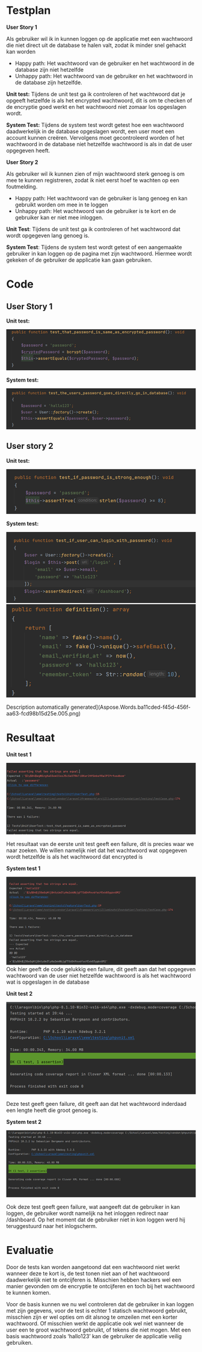 # Testplan
**User Story 1**

Als gebruiker wil ik in kunnen loggen op de applicatie met een wachtwoord die niet direct uit de database te halen valt, zodat ik minder snel gehackt kan worden

- Happy path: Het wachtwoord van de gebruiker en het wachtwoord in de database zijn niet hetzelfde
- Unhappy path: Het wachtwoord van de gebruiker en het wachtwoord in de database zijn hetzelfde.

**Unit test:** Tijdens de unit test ga ik controleren of het wachtwoord dat je opgeeft hetzelfde is als het encrypted wachtwoord, dit is om te checken of de encryptie goed werkt en het wachtwoord niet zomaar los opgeslagen wordt.

**System Test:** Tijdens de system test wordt getest hoe een wachtwoord daadwerkelijk in de database opgeslagen wordt, een user moet een account kunnen creëren. Vervolgens moet gecontroleerd worden of het wachtwoord in de database niet hetzelfde wachtwoord is als in dat de user opgegeven heeft.

**User Story 2**

Als gebruiker wil ik kunnen zien of mijn wachtwoord sterk genoeg is om mee te kunnen registreren, zodat ik niet eerst hoef te wachten op een foutmelding.

- Happy path: Het wachtwoord van de gebruiker is lang genoeg en kan gebruikt worden om mee in te loggen
- Unhappy path: Het wachtwoord van de gebruiker is te kort en de gebruiker kan er niet mee inloggen.

**Unit Test**: Tijdens de unit test ga ik controleren of het wachtwoord dat wordt opgegeven lang genoeg is.

**System Test**: Tijdens de system test wordt getest of een aangemaakte gebruiker in kan loggen op de pagina met zijn wachtwoord. Hiermee wordt gekeken of de gebruiker de applicatie kan gaan gebruiken.
# Code
## User Story 1
**Unit test:**

![img.png](img.png)

**System test:**

![img_1.png](img_1.png)
## User story 2
**Unit test:**

![img_2.png](img_2.png)

**System test:**

![img_3.png](img_3.png)
![img_4.png](img_4.png)

Description automatically generated](Aspose.Words.ba11cded-f45d-456f-aa63-fcd98b15d25e.005.png)
# Resultaat
**Unit test 1**

![img_5.png](img_5.png)

Het resultaat van de eerste unit test geeft een failure, dit is precies waar we naar zoeken. We willen namelijk niet dat het wachtwoord wat opgegeven wordt hetzelfde is als het wachtwoord dat encrypted is

**System test 1**

![img_6.png](img_6.png)
Ook hier geeft de code gelukkig een failure, dit geeft aan dat het opgegeven wachtwoord van de user niet hetzelfde wachtwoord is als het wachtwoord wat is opgeslagen in de database






**Unit test 2**

![img_7.png](img_7.png)

Deze test geeft geen failure, dit geeft aan dat het wachtwoord inderdaad een lengte heeft die groot genoeg is.

**System test 2**

![img_8.png](img_8.png)

Ook deze test geeft geen failure, wat aangeeft dat de gebruiker in kan loggen, de gebruiker wordt namelijk na het inloggen redirect naar /dashboard. Op het moment dat de gebruiker niet in kon loggen werd hij teruggestuurd naar het inlogscherm.







# Evaluatie
Door de tests kan worden aangetoond dat een wachtwoord niet werkt wanneer deze te kort is, de test tonen niet aan of het wachtwoord daadwerkelijk niet te ontcijferen is. Misschien hebben hackers wel een manier gevonden om de encryptie te ontcijferen en toch bij het wachtwoord te kunnen komen.

Voor de basis kunnen we nu wel controleren dat de gebruiker in kan loggen met zijn gegevens, voor de test is echter 1 statisch wachtwoord gebruikt, misschien zijn er wel opties om dit alsnog te omzeilen met een korter wachtwoord. Of misschien werkt de applicatie ook wel niet wanneer de user een te groot wachtwoord gebruikt, of tekens die niet mogen. Met een basis wachtwoord zoals ‘hallo123’ kan de gebruiker de applicatie veilig gebruiken.
